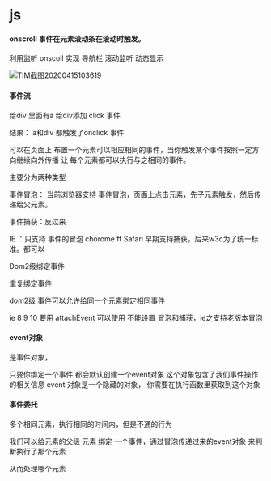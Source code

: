 # js

#### **onscroll 事件在元素滚动条在滚动时触发。**

利用监听 onscoll 实现 导航栏 滚动监听 动态显示

![TIM截图20200415103619](H:\TheFrontStudyandTest\image\TIM截图20200415103619.png)

#### **事件流**

给div 里面有a 给div添加 click 事件

结果： a和div 都触发了onclick 事件

可以在页面上 布置一个元素可以相应相同的事件，当你触发某个事件按照一定方向继续向外传播 让 每个元素都可以执行与之相同的事件。



主要分为两种类型

事件冒泡： 当前浏览器支持 事件冒泡，页面上点击元素，先子元素触发，然后传递给父元素。

事件捕获：反过来

IE ：只支持 事件的冒泡  chorome  ff Safari 早期支持捕获，后来w3c为了统一标准。都可以

Dom2级绑定事件

重复绑定事件

dom2级 事件可以允许给同一个元素绑定相同事件

ie 8 9 10 要用 attachEvent 可以使用 不能设置 冒泡和捕获，ie之支持老版本冒泡

#### **event对象**

是事件对象，

只要你绑定一个事件 都会默认创建一个event对象 这个对象包含了我们事件操作的相关信息 event 对象是一个隐藏的对象， 你需要在执行函数里获取到这个对象

#### **事件委托**

多个相同元素，执行相同的时间内，但是不通的行为

我们可以给元素的父级 元素 绑定 一个事件，通过冒泡传递过来的event对象 来判断执行了那个元素

 从而处理哪个元素